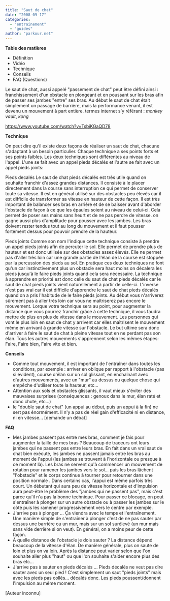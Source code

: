 ```yaml
---
title: "Saut de chat"
date: "2008-09-17"
categories: 
  - "entrainement"
  - "guides"
author: "parkour.net"
---
```


**Table des matières**

- Définition
- Vidéo
- Technique
- Conseils
- FAQ (Questions)

Le saut de chat, aussi appelé "passement de chat" peut être défini ainsi : franchissement d'un obstacle en plongeant et en poussant sur les bras afin de passer ses jambes "entre" ses bras. Au début le saut de chat était simplement un passage de barrière, mais la performance venant, il est devenu un mouvement à part entière. termes internet s'y référant : _monkey vault_, _kong_

https://www.youtube.com/watch?v=TsbiKGaQD78

**Technique**

On peut dire qu'il existe deux façons de réaliser un saut de chat, chacune s'adaptant à un besoin particulier. Chaque technique a ses points forts et ses points faibles. Les deux techniques sont différentes au niveau de l'appel. L'une se fait avec un appel pieds décalés et l'autre se fait avec un appel pieds joints:

Pieds decalés Le saut de chat pieds décalés est très utile quand on souhaite franchir d'assez grandes distances. Il consiste à le placer directement dans la course sans interruption ce qui permet de conserver toute sa vitesse. Il est en général utilisé sur des obstacles peu élevés car il est difficile de transformer sa vitesse en hauteur de cette façon. Il est très important de balancer ses bras en arrière et de se baisser avant d'aborder l'obstacle de façon à ce que les épaules soient au niveau de celui-ci. Cela permet de poser ses mains sans heurt et de ne pas perdre de vitesse. on gagne aussi plus d'amplitude pour pousser avec les jambes. Les bras doivent rester tendus tout au long du mouvement et il faut pousser fortement dessus pour pouvoir prendre de la hauteur.

Pieds joints Comme son nom l'indique cette technique consiste à prendre un appel pieds joints afin de percuter le sol. Elle permet de prendre plus de hauteur et est donc utilisée sur des obstacles assez élevés. Elle ne permet pas d'aller très loin car une grande partie de l'élan de la course est stoppée par la percussion des pieds au sol. En pratique ces deux techniques ne font qu'un car instinctivement plus un obstacle sera haut moins on décalera les pieds jusqu'à le faire pieds joints quand cela sera nécessaire. La technique à apprendre en priorité est donc celle du saut de chat pieds décalés car le saut de chat pieds joints vient naturellement à partir de celle-ci. L'inverse n'est pas vrai car il est difficile d'apprendre le saut de chat pieds décalés quand on a pris l'habitude de le faire pieds joints. Au début vous n'arriverez sûrement pas à aller très loin car vous ne maîtriserez pas encore le mouvement. Lorque votre technique sera au point, pour augmenter la distance que vous pourrez franchir grâce à cette technique, il vous faudra mettre de plus en plus de vitesse dans le mouvement. Les personnes qui vont le plus loin en saut de chat y arrivent car elles maîtrisent le mouvement même en arrivant à grande vitesse sur l'obstacle. Le but ultime sera donc d'arriver à faire le saut de chat à pleine vitesse tout en ne perdant pas son élan. Tous les autres mouvements s'apprennent selon les mêmes étapes: Faire, Faire bien, Faire vite et bien.

**Conseils**

- Comme tout mouvement, il est important de l'entraîner dans toutes les conditions, par exemple : arriver en oblique par rapport à l'obstacle (pas si évident), course d'élan sur un sol glissant, en enchaînant avec d'autres mouvements, avec un "mur" au dessus ou quelque chose qui empêche d'utiliser toute la hauteur, etc...
- Attention aux sols et obstacles glissants, il vaut mieux s'éviter des mauvaises surprises (conséquences : genoux dans le mur, élan raté et donc chute, etc...)
- le "double saut de chat" (un appui au début, puis un appui à la fin) ne sert pas énormément. Il n'y a pas de réel gain d'efficacité ni en distance, ni en vitesse... \[demande un débat\]

**FAQ**

- Mes jambes passent pas entre mes bras, comment je fais pour augmenter la taille de mes bras ? Beaucoup de traceurs ont leurs jambes qui ne passent pas entre leurs bras. En fait dans un vrai saut de chat bien exécuté, les jambes ne passent jamais entre les bras au moment de l'appui (les jambes se trouvent à l'horizontale ou presque à ce moment là). Les bras ne servent qu'à commencer un mouvement de rotation pour ramener les jambes vers le sol... puis les bras lâchent "l'obstacle" et le corps continue à tourner pour retourner dans une position normale . Dans certains cas, l'appui est même parfois très court. Un débutant qui aura peu de vitesse horizontale et d'impulsion aura peut-être le problème des "jambes qui ne passent pas", mais c'est parce qu'il n'a pas la bonne technique. Pour passer ce blocage, on peut s'entraîner à plonger sur un autre obstacle ou à passer les jambes sur le côté puis les ramener progressivement vers le centre par exemple.
- J'arrive pas à plonger ... Ça viendra avec le temps et l'entraînement. Une manière simple de s'entraîner à plonger c'est de ne pas sauter par dessus une barrière ou un mur, mais sur un sol surélevé (un mur mais sans vide derrière si on veut). En général, on a moins peur de cette façon.
- À quelle distance de l'obstacle je dois sauter ? La distance dépend beaucoup de la vitesse d'élan. De manière générale, plus on saute de loin et plus on va loin. Après la distance peut varier selon que l'on souhaite aller plus "haut" ou que l'on souhaite s'aider encore plus des bras etc...
- J'arrive pas à sauter en pieds décalés ... Pieds décalés ne veut pas dire sauter avec un seul pied ! C'est simplement un saut "pieds joints" mais avec les pieds pas collés... décalés donc. Les pieds poussent/donnent l'impulsion au même moment.

\[Auteur inconnu\]
